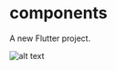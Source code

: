 # components

A new Flutter project.

![alt text](https://github.com/talhatt/different-work-on-some-components/main/differentWorkOnSomeCoımponents.png?raw=true)
